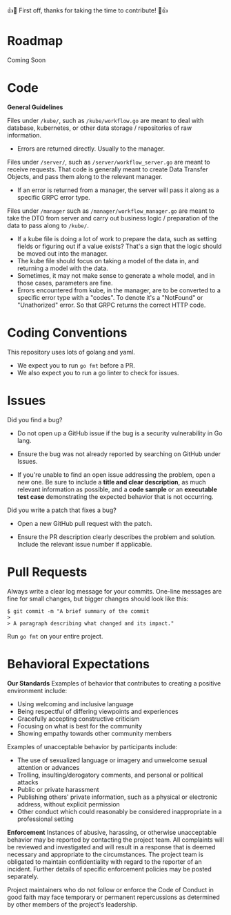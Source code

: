 👍🎉 First off, thanks for taking the time to contribute! 🎉👍

# Roadmap
Coming Soon

# Code
**General Guidelines**

Files under `/kube/`, such as `/kube/workflow.go` are meant to deal with database, kubernetes,
or other data storage / repositories of raw information.

- Errors are returned directly. Usually to the manager.

Files under `/server/`, such as `/server/workflow_server.go` are meant to receive requests.
That code is generally meant to create Data Transfer Objects, and pass them along to
the relevant manager.
- If an error is returned from a manager, the server will pass it along as a specific GRPC error
type.

Files under `/manager` such as `/manager/workflow_manager.go` are meant to take the DTO
from server and carry out business logic / preparation of the data to pass along
to `/kube/`.
- If a kube file is doing a lot of work to prepare the data, such as setting fields
or figuring out if a value exists? That's a sign that the logic should be moved out
into the manager.
- The kube file should focus on taking a model of the data in, and returning a model with
the data.
- Sometimes, it may not make sense to generate a whole model, and in those cases, parameters
are fine.
- Errors encountered from kube, in the manager, are to be converted to a specific
error type with a "codes". To denote it's a "NotFound" or "Unathorized" error.
So that GRPC returns the correct HTTP code.

# Coding Conventions
This repository uses lots of golang and yaml.
- We expect you to run `go fmt` before a PR.
- We also expect you to run a go linter to check for issues.

# Issues

Did you find a bug?

- Do not open up a GitHub issue if the bug is a security vulnerability in Go lang.

- Ensure the bug was not already reported by searching on GitHub under Issues.

- If you're unable to find an open issue addressing the problem, open a new one. Be sure to include a **title and clear description**, as much relevant information as possible, and a **code sample** or an **executable test case** demonstrating the expected behavior that is not occurring.

Did you write a patch that fixes a bug?

- Open a new GitHub pull request with the patch.

- Ensure the PR description clearly describes the problem and solution. Include the relevant issue number if applicable.

# Pull Requests

Always write a clear log message for your commits. One-line messages are fine for small changes, but bigger changes should look like this:

```
$ git commit -m "A brief summary of the commit
> 
> A paragraph describing what changed and its impact."
```

Run `go fmt` on your entire project.
# Behavioral Expectations

**Our Standards**
Examples of behavior that contributes to creating a positive environment include:

- Using welcoming and inclusive language
- Being respectful of differing viewpoints and experiences
- Gracefully accepting constructive criticism
- Focusing on what is best for the community
- Showing empathy towards other community members

Examples of unacceptable behavior by participants include:

- The use of sexualized language or imagery and unwelcome sexual attention or advances
- Trolling, insulting/derogatory comments, and personal or political attacks
- Public or private harassment
- Publishing others' private information, such as a physical or electronic address, without explicit permission
- Other conduct which could reasonably be considered inappropriate in a professional setting

**Enforcement**
Instances of abusive, harassing, or otherwise unacceptable behavior may be reported by contacting the project team. All complaints will be reviewed and investigated and will result in a response that is deemed necessary and appropriate to the circumstances. The project team is obligated to maintain confidentiality with regard to the reporter of an incident. Further details of specific enforcement policies may be posted separately.

Project maintainers who do not follow or enforce the Code of Conduct in good faith may face temporary or permanent repercussions as determined by other members of the project's leadership.